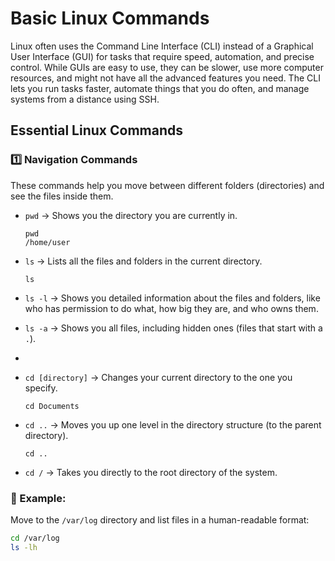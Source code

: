 
# Basic Linux Commands

Linux often uses the Command Line Interface (CLI) instead of a Graphical User Interface (GUI) for tasks that require speed, automation, and precise control. While GUIs are easy to use, they can be slower, use more computer resources, and might not have all the advanced features you need. The CLI lets you run tasks faster, automate things that you do often, and manage systems from a distance using SSH.

## Essential Linux Commands

### 1️⃣ Navigation Commands

These commands help you move between different folders (directories) and see the files inside them.


* `pwd` → Shows you the directory you are currently in.
    ```
    pwd
    /home/user
    ```
    
* `ls` → Lists all the files and folders in the current directory.
    ```
    ls
    ```
    
* `ls -l` → Shows you detailed information about the files and folders, like who has permission to do what, how big they are, and who owns them.
  
  
* `ls -a` → Shows you all files, including hidden ones (files that start with a `.`).
* 
* `cd [directory]` → Changes your current directory to the one you specify.
    ```
    cd Documents
    ```
    
* `cd ..` → Moves you up one level in the directory structure (to the parent directory).
    ```
    cd ..
    ```
    
* `cd /` → Takes you directly to the root directory of the system.
  

 ### 📌 Example:


Move to the `/var/log` directory and list files in a human-readable format:

```bash
cd /var/log
ls -lh 
